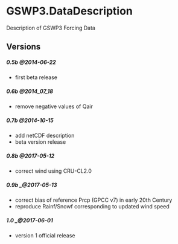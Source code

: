 # GSWP3.DataDescription
Description of GSWP3 Forcing Data

## Versions
##### 0.5b _@2014-06-22_ 
+ first beta release 
##### 0.6b _@2014_07_18_
+ remove negative values of Qair
##### 0.7b _@2014-10-15_
+ add netCDF description
+ beta version release
##### 0.8b _@2017-05-12_
+ correct wind using CRU-CL2.0
##### 0.9b _@2017-05-13
+ correct bias of reference Prcp (GPCC v7) in early 20th Century
+ reproduce Rainf/Snowf corresponding to updated wind speed
##### 1.0 _@2017-06-01
+ version 1 official release

